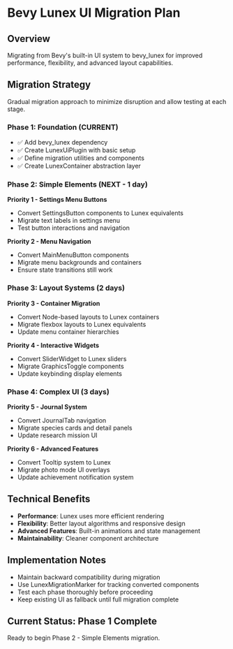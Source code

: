 # Bevy Lunex UI Migration Plan

## Overview
Migrating from Bevy's built-in UI system to bevy_lunex for improved performance, flexibility, and advanced layout capabilities.

## Migration Strategy
Gradual migration approach to minimize disruption and allow testing at each stage.

### Phase 1: Foundation (CURRENT)
- ✅ Add bevy_lunex dependency 
- ✅ Create LunexUiPlugin with basic setup
- ✅ Define migration utilities and components
- ✅ Create LunexContainer abstraction layer

### Phase 2: Simple Elements (NEXT - 1 day)
**Priority 1 - Settings Menu Buttons**
- Convert SettingsButton components to Lunex equivalents
- Migrate text labels in settings menu
- Test button interactions and navigation

**Priority 2 - Menu Navigation**
- Convert MainMenuButton components  
- Migrate menu backgrounds and containers
- Ensure state transitions still work

### Phase 3: Layout Systems (2 days)
**Priority 3 - Container Migration**
- Convert Node-based layouts to Lunex containers
- Migrate flexbox layouts to Lunex equivalents
- Update menu container hierarchies

**Priority 4 - Interactive Widgets**
- Convert SliderWidget to Lunex sliders
- Migrate GraphicsToggle components
- Update keybinding display elements

### Phase 4: Complex UI (3 days)
**Priority 5 - Journal System**
- Convert JournalTab navigation
- Migrate species cards and detail panels
- Update research mission UI

**Priority 6 - Advanced Features**
- Convert Tooltip system to Lunex
- Migrate photo mode UI overlays
- Update achievement notification system

## Technical Benefits
- **Performance**: Lunex uses more efficient rendering
- **Flexibility**: Better layout algorithms and responsive design
- **Advanced Features**: Built-in animations and state management
- **Maintainability**: Cleaner component architecture

## Implementation Notes
- Maintain backward compatibility during migration
- Use LunexMigrationMarker for tracking converted components
- Test each phase thoroughly before proceeding
- Keep existing UI as fallback until full migration complete

## Current Status: Phase 1 Complete
Ready to begin Phase 2 - Simple Elements migration.